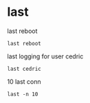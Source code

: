 # last

last reboot
```
last reboot
```

last logging for user cedric
```
last cedric
```

10 last conn
```
last -n 10
```

